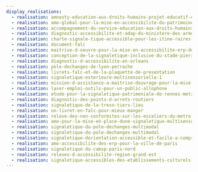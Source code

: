 ```yaml
---
display_realisations:
  - realisation: amnesty-education-aux-droits-humains-projet-educatif-en-falc
  - realisation: amo-global-pour-la-mise-en-accessibilite-du-patrimoine
  - realisation: accompagnement-du-service-education-aux-droits-humains-dans-la-mise-en-place-d-une-strategie-globale-d-accessibilite-et-d-inclusion-des-outils-de-communication
  - realisation: diagnostic-accessibilite-et-adap-du-ministere-des-armees
  - realisation: charte-signale-tique-accessible-pour-les-itine-raires-velo
  - realisation: document-falc
  - realisation: maitrise-d-oeuvre-pour-la-mise-en-accessibilite-erp-de-la-ville-de-paris-12eme
  - realisation: conception-de-la-signaletique-inclusive-du-stade-pierre-de-coubertin
  - realisation: diagnostic-d-accessibilite-en-orleans
  - realisation: pole-dechanges-de-lyon-perrache
  - realisation: livrets-falc-et-de-la-plaquette-de-presentation
  - realisation: signaletique-exterieure-multisensorielle-1
  - realisation: mission-d-assistance-a-maitrise-douvrage-pour-la-mise-en-accessibilite-d-erp
  - realisation: laser-emploi-outils-pour-un-public-allophone
  - realisation: etude-pour-la-signaletique-patrimoniale-de-rennes-metropole
  - realisation: diagnostic-des-points-d-arrets-routiers
  - realisation: signaletique-de-la-treso-tiers-lieu
  - realisation: un-livret-en-falc-pour-mieux-manger
  - realisation: releve-des-non-conformites-sur-les-escaliers-du-metro-lyonnais
  - realisation: amo-pour-la-mise-en-place-dune-signaletique-multisensorielle
  - realisation: signaletique-du-pole-dechanges-multimodal
  - realisation: signaletique-du-pole-dechanges-multimodal
  - realisation: signaletique-dorientation-accessible-et-facile-a-comprendre
  - realisation: amo-accessibilite-des-erp-pour-la-ville-de-paris
  - realisation: signaletique-du-camsp-paris-nord
  - realisation: releves-d-accessibilite-region-grand-est
  - realisation: signaletique-accessibles-des-etablissements-culturels-de-clichy
---
```

